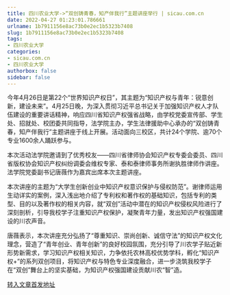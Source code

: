 ```yaml
---
title: 四川农业大学->“双创铸青春，知产伴我行”主题讲座举行 | sicau.com.cn
date: 2022-04-27 01:23:01.786661
urlname: 1b7911156e8ac73b0e2ec1b5323b7408
slug: 1b7911156e8ac73b0e2ec1b5323b7408
tags: 
- 四川农业大学
categories:
- sicau.com.cn
- 四川农业大学
authorbox: false
sidebar: false
---
```

今年4月26日是第22个“世界知识产权日”，其主题为“知识产权与青年：锐意创新，建设未来”。4月25日晚，为深入贯彻习近平总书记关于加强知识产权人才队伍建设的重要讲话精神，响应四川省知识产权强省战略，由学校党委宣传部、学生处、招就处、校团委共同指导，法学院主办，学生法律援助中心承办的“双创铸青春，知产伴我行”主题讲座于线上开展。活动面向三校区，共计24个学院、逾70个专业1600余人踊跃参与。


<!--more-->
本次活动法学院邀请到了优秀校友——四川省律师协会知识产权专委会委员、四川省版权协会知识产权纠纷调委会维权专家、泰和泰律师事务所谢执胜律师作讲座。法学院党委副书记唐薇作为嘉宾出席本次主题讲座。

本次讲座的主题为“大学生创新创业中知识产权意识保护与侵权防范”。谢律师运用生动详实的案例，深入浅出地介绍了专利权和著作权的基础知识，包括专利的类型、目的以及著作权的相关内容，就“双创”活动中潜在的知识产权侵权风险进行了深刻剖析，引导我校学子注重知识产权保护，凝聚青年力量，发出知识产权强国建设的川农声音。

唐薇表示，本次讲座充分弘扬了“尊重知识、崇尚创新、诚信守法”的知识产权文化理念，营造了“青年创业、青年创新”的良好校园氛围，充分引导了川农学子贴近新形势新需求，学习知识产权相关知识，力争依托农林高校优势学科，孵化“知识产权+”的系列双创项目，将知识产权与特色专业深度融合，进一步浇筑我校学子在“双创”舞台上的坚实基础，为知识产权强国建设贡献川农“智”造。



[转入文章首发地址](https://news.sicau.edu.cn/info/1078/67510.htm)